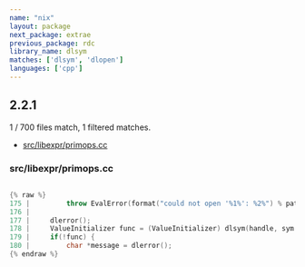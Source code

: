 ```yaml
---
name: "nix"
layout: package
next_package: extrae
previous_package: rdc
library_name: dlsym
matches: ['dlsym', 'dlopen']
languages: ['cpp']
---
```

## 2.2.1
1 / 700 files match, 1 filtered matches.

 - [src/libexpr/primops.cc](#srclibexprprimopscc)

### src/libexpr/primops.cc

```cpp

{% raw %}
175 |         throw EvalError(format("could not open '%1%': %2%") % path % dlerror());
176 | 
177 |     dlerror();
178 |     ValueInitializer func = (ValueInitializer) dlsym(handle, sym.c_str());
179 |     if(!func) {
180 |         char *message = dlerror();
{% endraw %}

```